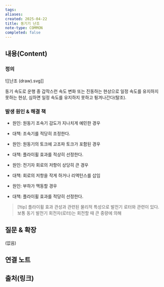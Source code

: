 ```yaml
---
tags:
aliases: 
created: 2025-04-22
title: 동기기 난조
note-type: COMMON
completed: false
---
```


## 내용(Content)

### 정의

![[난조 (draw).svg]]

동기 속도로 운행 중 갑작스런 속도 변화 또는 진동하는 현상으로 일정 속도를 유지하지 못하는 현상, 심하면 일정 속도를 유지하지 못하고 튕겨나간다(탈조).

### 발생 원인 & 해결 책

- 원인: 원동기 조속기 감도가 지나치게 예민한 경우
- 대책: 조속기를 적당히 조정한다.

- 원인: 원동기의 토크에 고조파 토크가 포함된 경우
- 대책: 플라이휠 효과를 적상히 선정한다.

- 원인: 전기자 회로의 저항이 상당히 큰 경우
- 대책: 회로의 저항을 작게 하거나 리액턴스를 삽임

- 원인: 부하가 맥동할 경우
- 대책: 플라이휠 효과를 적당히 선정한다.

>[!tip] 플라이휠 효과
>관성과 관련된 물리적 특성으로 발전기 로터와 관련이 있다. 보통 동기 발전기 회전자(로터)는 회전할 때 큰 중량에 의해 

## 질문 & 확장

(없음)

## 연결 노트

## 출처(링크)

